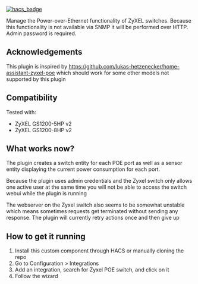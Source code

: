 [![hacs_badge](https://img.shields.io/badge/HACS-Default-41BDF5.svg?style=for-the-badge)](https://github.com/hacs/integration)

Manage the Power-over-Ethernet functionality of ZyXEL switches.
Because this functionality is not available via SNMP it will be performed over HTTP. Admin password is required.

## Acknowledgements

This plugin is inspired by https://github.com/lukas-hetzenecker/home-assistant-zyxel-poe which should work for some other models not supported by this plugin

## Compatibility

Tested with: 

- ZyXEL GS1200-5HP v2
- ZyXEL GS1200-8HP v2


## What works now?

The plugin creates a switch entity for each POE port as well as a sensor entity displaying the current power consumption for each port.

Because the plugin uses admin credentials and the Zyxel switch only allows one active user at the same time you will not be able to access the switch webui while the plugin is running

The webserver on the Zyxel switch also seems to be somewhat unstable which means sometimes requests get terminated without sending any response. The plugin will currently retry actions once and then give up

## How to get it running

1. Install this custom component through HACS or manually cloning the repo
2. Go to Configuration > Integrations
3. Add an integration, search for Zyxel POE switch, and click on it
4. Follow the wizard
